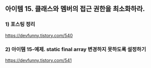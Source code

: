## 아이템 15. 클래스와 멤버의 접근 권한을 최소화하라.

### 1) 포스팅 정리
https://devfunny.tistory.com/540

### 2) 아이템 15-예제. static final array 변경하지 못하도록 설정하기
https://devfunny.tistory.com/541

